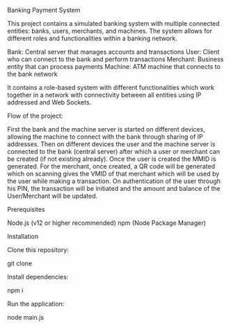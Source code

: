 Banking Payment System

This project contains a simulated banking system with multiple connected entities: banks, users, merchants, and machines. The system allows for different roles and functionalities within a banking network.

Bank: Central server that manages accounts and transactions
User: Client who can connect to the bank and perform transactions
Merchant: Business entity that can process payments
Machine: ATM machine that connects to the bank network

It contains a role-based system with different functionalities which work together in a network with connectivity between all entities using IP addressed and Web Sockets. 

Flow of the project: 

First the bank and the machine server is started on different devices, allowing the machine to connect with the bank through sharing of IP addresses. Then on different devices the user and the machine server is connected to the bank (central server) after which a user or merchant can be created (if not existing already). Once the user is created the MMID is generated. For the merchant, once created, a QR code will be generated which on scanning gives the VMID of that merchant which will be used by the user while making a transaction. On authentication of the user through his PIN, the transaction will be initiated and the amount and balance of the User/Merchant will be updated.

Prerequisites

Node.js (v12 or higher recommended)
npm (Node Package Manager)

Installation

Clone this repository:

git clone <repository-link>

Install dependencies:

npm i

Run the application:

node main.js

